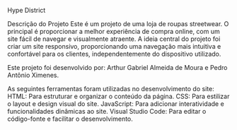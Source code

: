 Hype District

Descrição do Projeto Este é um projeto de uma loja de roupas streetwear. O principal é proporcionar a melhor experiência de compra online, com um site fácil de navegar e visualmente atraente. A ideia central do projeto foi criar um site responsivo, proporcionando uma navegação mais intuitiva e confortável para os clientes, independentemente do dispositivo utilizado.

Este projeto foi desenvolvido por: Arthur Gabriel Almeida de Moura e Pedro Antônio Ximenes.

 As seguintes ferramentas foram utilizadas no desenvolvimento do site: 
HTML: Para estruturar e organizar o conteúdo da página.
CSS: Para estilizar o layout e design visual do site. 
JavaScript: Para adicionar interatividade e funcionalidades dinâmicas ao site.
Visual Studio Code: Para editar o código-fonte e facilitar o desenvolvimento.
